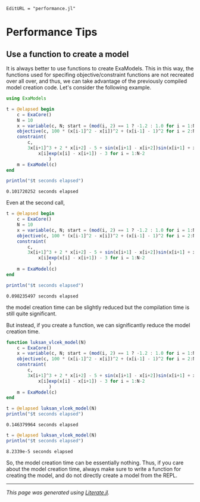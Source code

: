 ```@meta
EditURL = "performance.jl"
```

# Performance Tips
## Use a function to create a model

It is always better to use functions to create ExaModels. This in this way, the functions used for specifing objective/constraint functions are not recreated over all over, and thus, we can take advantage of the previously compiled model creation code. Let's consider the following example.

````julia
using ExaModels

t = @elapsed begin
    c = ExaCore()
    N = 10
    x = variable(c, N; start = (mod(i, 2) == 1 ? -1.2 : 1.0 for i = 1:N))
    objective(c, 100 * (x[i-1]^2 - x[i])^2 + (x[i-1] - 1)^2 for i = 2:N)
    constraint(
        c,
        3x[i+1]^3 + 2 * x[i+2] - 5 + sin(x[i+1] - x[i+2])sin(x[i+1] + x[i+2]) + 4x[i+1] -
            x[i]exp(x[i] - x[i+1]) - 3 for i = 1:N-2
                )
    m = ExaModel(c)
end

println("$t seconds elapsed")
````

````
0.101720252 seconds elapsed

````

Even at the second call,

````julia
t = @elapsed begin
    c = ExaCore()
    N = 10
    x = variable(c, N; start = (mod(i, 2) == 1 ? -1.2 : 1.0 for i = 1:N))
    objective(c, 100 * (x[i-1]^2 - x[i])^2 + (x[i-1] - 1)^2 for i = 2:N)
    constraint(
        c,
        3x[i+1]^3 + 2 * x[i+2] - 5 + sin(x[i+1] - x[i+2])sin(x[i+1] + x[i+2]) + 4x[i+1] -
            x[i]exp(x[i] - x[i+1]) - 3 for i = 1:N-2
                )
    m = ExaModel(c)
end

println("$t seconds elapsed")
````

````
0.098235497 seconds elapsed

````

the model creation time can be slightly reduced but the compilation time is still quite significant.

But instead, if you create a function, we can significantly reduce the model creation time.

````julia
function luksan_vlcek_model(N)
    c = ExaCore()
    x = variable(c, N; start = (mod(i, 2) == 1 ? -1.2 : 1.0 for i = 1:N))
    objective(c, 100 * (x[i-1]^2 - x[i])^2 + (x[i-1] - 1)^2 for i = 2:N)
    constraint(
        c,
        3x[i+1]^3 + 2 * x[i+2] - 5 + sin(x[i+1] - x[i+2])sin(x[i+1] + x[i+2]) + 4x[i+1] -
            x[i]exp(x[i] - x[i+1]) - 3 for i = 1:N-2
                )
    m = ExaModel(c)
end

t = @elapsed luksan_vlcek_model(N)
println("$t seconds elapsed")
````

````
0.146379964 seconds elapsed

````

````julia
t = @elapsed luksan_vlcek_model(N)
println("$t seconds elapsed")
````

````
8.2339e-5 seconds elapsed

````

So, the model creation time can be essentially nothing. Thus, if you care about the model creation time, always make sure to write a function for creating the model, and do not directly create a model from the REPL.

---

*This page was generated using [Literate.jl](https://github.com/fredrikekre/Literate.jl).*

